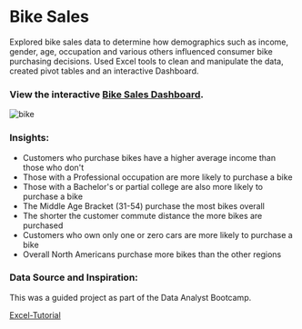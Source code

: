 #  Bike Sales 

Explored bike sales data to determine how demographics such as income, gender, age, occupation and various others influenced consumer bike purchasing decisions. Used Excel tools to clean and manipulate the data, created pivot tables and an interactive Dashboard. 
### View the interactive [Bike Sales Dashboard](https://1drv.ms/x/s!AnML4tgV0jQmgpJ59qHvaRUE9mLliA). 


![bike](https://github.com/JacquelineAlsi/PortfolioProjects/assets/126612115/57c2f58f-f347-4ea0-8844-d6237378642b)

### Insights: 

- Customers who purchase bikes have a higher average income than those who don't 
- Those with a Professional occupation are more likely to purchase a bike 
- Those with a Bachelor's or partial college are also more likely to purchase a bike
- The Middle Age Bracket (31-54) purchase the most bikes overall 
- The shorter the customer commute distance the more bikes are purchased 
- Customers who own only one or zero cars are more likely to purchase a bike 
- Overall North Americans purchase more bikes than the other regions 
 

### Data Source and Inspiration: 
This was a guided project as part of the Data Analyst Bootcamp.

[Excel-Tutorial](https://github.com/AlexTheAnalyst/Excel-Tutorial/blob/main/Excel%20Project%20Dataset.xlsx)  
